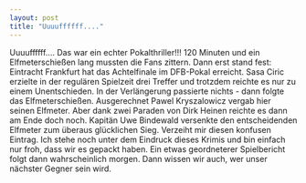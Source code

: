 ```yaml
---
layout: post
title: "Uuuuffffff...."
---
```


Uuuuffffff.... Das war ein echter Pokalthriller!!! 120 Minuten und ein Elfmeterschießen lang mussten die Fans zittern. Dann erst stand fest: Eintracht Frankfurt hat das Achtelfinale im DFB-Pokal erreicht. Sasa Ciric erzielte in der regulären Spielzeit drei Treffer und trotzdem reichte es nur zu einem Unentschieden. In der Verlängerung passierte nichts - dann folgte das Elfmeterschießen. Ausgerechnet Pawel Kryszalowicz vergab hier seinen Elfmeter. Aber dank zwei Paraden von Dirk Heinen reichte es dann am Ende doch noch. Kapitän Uwe Bindewald versenkte den entscheidenden Elfmeter zum überaus glücklichen Sieg. Verzeiht mir diesen konfusen Eintrag. Ich stehe noch unter dem Eindruck dieses Krimis und bin einfach nur froh, dass wir es gepackt haben. Ein etwas geordneterer Spielbericht folgt dann wahrscheinlich morgen. Dann wissen wir auch, wer unser nächster Gegner sein wird.
